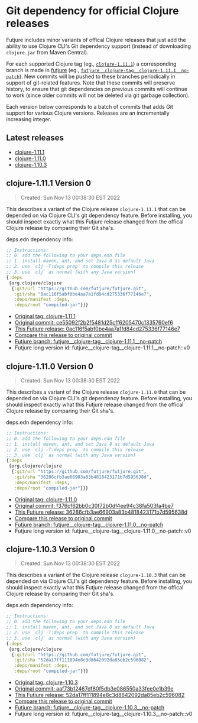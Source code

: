 # Git dependency for official Clojure releases

Futjure includes minor variants of offical Clojure releases
that just add the ability to use Clojure CLI's
Git dependency support (instead of downloading `clojure.jar` from Maven Central).

For each supported Clojure tag (eg., [`clojure-1.11.1`](https://github.com/clojure/clojure/tree/clojure-1.11.1)) a
corresponding branch is made in [futjure](https://github.com/futjure/futjure)
(eg., [`futjure__clojure-tag__clojure-1.11.1__no-patch`](https://github.com/futjure/futjure/tree/futjure__clojure-tag__clojure-1.11.1__no-patch)).
New commits will be pushed to these branches periodically in support of git-related features.
Note that these commits will preserve history, to ensure that git dependencies on previous
commits will continue to work (since older commits will not be deleted via git garbage collection).

Each version below corresponds to a batch of commits that adds Git support for
various Clojure versions. Releases are an incrementally increasing integer.

## Latest releases
- [clojure-1.11.1](#clojure-1111-version-0)
- [clojure-1.11.0](#clojure-1110-version-0)
- [clojure-1.10.3](#clojure-1103-version-0)
## clojure-1.11.1 Version 0

> Created: Sun Nov 13 00:38:30 EST 2022

This describes a variant of the Clojure release `clojure-1.11.1` that can be depended on via Clojure CLI's git dependency feature.
Before installing, you should inspect exactly what this Futjure release changed from the offical Clojure release by comparing their Git sha's.

deps.edn dependency info:
```clojure
;; Instructions:
;; 0. add the following to your deps.edn file
;; 1. install maven, ant, and set Java 8 as default Java
;; 2. use `clj -T:deps prep` to compile this release
;; 3. use `clj` as normal (with any Java version)
{:deps
 {org.clojure/clojure
  {:git/url "https://github.com/futjure/futjure.git",
   :git/sha "0ac116f5abf0be4aa7a1fd84cd275336f77146e7",
   :deps/manifest :deps,
   :deps/root "compiled-jar"}}}
```

- [Original tag: clojure-1.11.1](https://github.com/clojure/clojure/tree/clojure-1.11.1)
- [Original commit: ce55092f2b2f5481d25cff6205470c1335760ef6](https://github.com/clojure/clojure/commit/ce55092f2b2f5481d25cff6205470c1335760ef6)
- [This Futjure release: 0ac116f5abf0be4aa7a1fd84cd275336f77146e7](https://github.com/futjure/futjure/commit/0ac116f5abf0be4aa7a1fd84cd275336f77146e7)
- [Compare this release to original commit](https://github.com/futjure/futjure/compare/ce55092f2b2f5481d25cff6205470c1335760ef6...0ac116f5abf0be4aa7a1fd84cd275336f77146e7)
- [Futjure branch: futjure__clojure-tag__clojure-1.11.1__no-patch](https://github.com/futjure/futjure/tree/futjure__clojure-tag__clojure-1.11.1__no-patch)
- Futjure long version id: futjure__clojure-tag__clojure-1.11.1__no-patch::v0
## clojure-1.11.0 Version 0

> Created: Sun Nov 13 00:38:30 EST 2022

This describes a variant of the Clojure release `clojure-1.11.0` that can be depended on via Clojure CLI's git dependency feature.
Before installing, you should inspect exactly what this Futjure release changed from the offical Clojure release by comparing their Git sha's.

deps.edn dependency info:
```clojure
;; Instructions:
;; 0. add the following to your deps.edn file
;; 1. install maven, ant, and set Java 8 as default Java
;; 2. use `clj -T:deps prep` to compile this release
;; 3. use `clj` as normal (with any Java version)
{:deps
 {org.clojure/clojure
  {:git/url "https://github.com/futjure/futjure.git",
   :git/sha "36286cfb3ae66903a83b4818423171b7d595638d",
   :deps/manifest :deps,
   :deps/root "compiled-jar"}}}
```

- [Original tag: clojure-1.11.0](https://github.com/clojure/clojure/tree/clojure-1.11.0)
- [Original commit: f376cf62bb0c30f72b0df4ee94c38fa503fa4be7](https://github.com/clojure/clojure/commit/f376cf62bb0c30f72b0df4ee94c38fa503fa4be7)
- [This Futjure release: 36286cfb3ae66903a83b4818423171b7d595638d](https://github.com/futjure/futjure/commit/36286cfb3ae66903a83b4818423171b7d595638d)
- [Compare this release to original commit](https://github.com/futjure/futjure/compare/f376cf62bb0c30f72b0df4ee94c38fa503fa4be7...36286cfb3ae66903a83b4818423171b7d595638d)
- [Futjure branch: futjure__clojure-tag__clojure-1.11.0__no-patch](https://github.com/futjure/futjure/tree/futjure__clojure-tag__clojure-1.11.0__no-patch)
- Futjure long version id: futjure__clojure-tag__clojure-1.11.0__no-patch::v0
## clojure-1.10.3 Version 0

> Created: Sun Nov 13 00:38:30 EST 2022

This describes a variant of the Clojure release `clojure-1.10.3` that can be depended on via Clojure CLI's git dependency feature.
Before installing, you should inspect exactly what this Futjure release changed from the offical Clojure release by comparing their Git sha's.

deps.edn dependency info:
```clojure
;; Instructions:
;; 0. add the following to your deps.edn file
;; 1. install maven, ant, and set Java 8 as default Java
;; 2. use `clj -T:deps prep` to compile this release
;; 3. use `clj` as normal (with any Java version)
{:deps
 {org.clojure/clojure
  {:git/url "https://github.com/futjure/futjure.git",
   :git/sha "52da17ff111894e8c3d8642092da85eb2c596082",
   :deps/manifest :deps,
   :deps/root "compiled-jar"}}}
```

- [Original tag: clojure-1.10.3](https://github.com/clojure/clojure/tree/clojure-1.10.3)
- [Original commit: aaf73b12467df80f5db3e086550a33fee0e1b39e](https://github.com/clojure/clojure/commit/aaf73b12467df80f5db3e086550a33fee0e1b39e)
- [This Futjure release: 52da17ff111894e8c3d8642092da85eb2c596082](https://github.com/futjure/futjure/commit/52da17ff111894e8c3d8642092da85eb2c596082)
- [Compare this release to original commit](https://github.com/futjure/futjure/compare/aaf73b12467df80f5db3e086550a33fee0e1b39e...52da17ff111894e8c3d8642092da85eb2c596082)
- [Futjure branch: futjure__clojure-tag__clojure-1.10.3__no-patch](https://github.com/futjure/futjure/tree/futjure__clojure-tag__clojure-1.10.3__no-patch)
- Futjure long version id: futjure__clojure-tag__clojure-1.10.3__no-patch::v0
